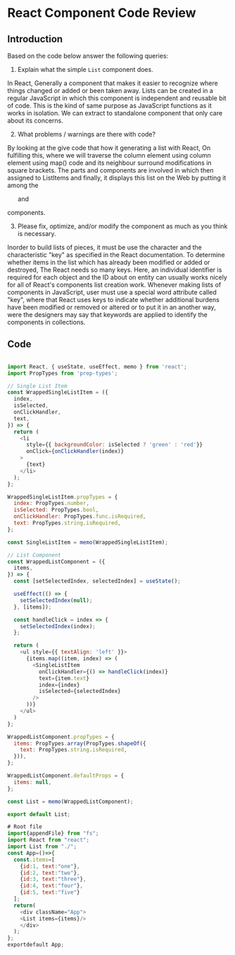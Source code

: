 # React Component Code Review

## Introduction

Based on the code below answer the following queries:
1. Explain what the simple `List` component does.

In React, Generally a component that makes it easier to recognize where things changed or added or been taken away. Lists can be created in a regular JavaScript in which this component is independent and reusable bit of code. This is the kind of same purpose as JavaScript functions as it works in isolation. We can extract to standalone component that only care about its concerns.

2. What problems / warnings are there with code?

By looking at the give code that how it generating a list with React, On fulfilling this, where we will traverse the column element using column element using map() code and its neighbour surround modifications in square brackets. The parts and components are involved in which then assigned to ListItems and finally, it displays this list on the Web by putting it among the <ul> and </ul> components.

3. Please fix, optimize, and/or modify the component as much as you think is necessary.

Inorder to build lists of pieces, it must be use the character and the characteristic "key" as specified in the React documentation. To determine whether items in the list which has already been modified or added or destroyed, The React needs so many keys. Here, an individual identifier is required for each object and the ID about on entity can usually works nicely for all of React's components list creation work.
Whenever making lists of components in JavaScript, user must use a special word attribute called "key", where that React uses keys to indicate whether additional burdens have been modified or removed or altered or to put it in an another way, were the designers may say that keywords are applied to identify the components in collections.

##  Code

```javascript

import React, { useState, useEffect, memo } from 'react';
import PropTypes from 'prop-types';

// Single List Item
const WrappedSingleListItem = ({
  index,
  isSelected,
  onClickHandler,
  text,
}) => {
  return (
    <li
      style={{ backgroundColor: isSelected ? 'green' : 'red'}}
      onClick={onClickHandler(index)}
    >
      {text}
    </li>
  );
};

WrappedSingleListItem.propTypes = {
  index: PropTypes.number,
  isSelected: PropTypes.bool,
  onClickHandler: PropTypes.func.isRequired,
  text: PropTypes.string.isRequired,
};

const SingleListItem = memo(WrappedSingleListItem);

// List Component
const WrappedListComponent = ({
  items,
}) => {
  const [setSelectedIndex, selectedIndex] = useState();

  useEffect(() => {
    setSelectedIndex(null);
  }, [items]);

  const handleClick = index => {
    setSelectedIndex(index);
  };

  return (
    <ul style={{ textAlign: 'left' }}>
      {items.map((item, index) => (
        <SingleListItem
          onClickHandler={() => handleClick(index)}
          text={item.text}
          index={index}
          isSelected={selectedIndex}
        />
      ))}
    </ul>
  )
};

WrappedListComponent.propTypes = {
  items: PropTypes.array(PropTypes.shapeOf({
    text: PropTypes.string.isRequired,
  })),
};

WrappedListComponent.defaultProps = {
  items: null,
};

const List = memo(WrappedListComponent);

export default List;

# Root file
import{appendFile} from "fs";
import React from "react";
import List from "./";
const App=()=>{
  const.items=[
    {id:1, text:"one"},
    {id:2, text:"two"},
    {id:3, text:"three"},
    {id:4, text:"four"},
    {id:5, text:"five"}
  ];
  return(
    <div className="App">
    <List items={items}/>
    </div>
  );
};
exportdefault App;
```